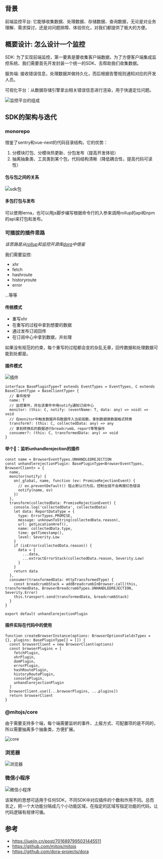 ## 背景

前端监控平台: 它能够收集数据、处理数据、存储数据、查询数据，无论是对业务理解、需求探讨，还是对问题排障、体验优化，对我们都提供了极大的方便。

## 概要设计: 怎么设计一个监控

SDK: 为了实现前端监控，第一要素是要收集客户端数据，为了方便客户端集成监控系统、我们需要首先开发封装一个统一的SDK、去帮助我们收集数据。

服务端: 接收错误信息，处理数据并做持久化，而后根据告警规则通知对应的开发人员。

可视化平台：从数据存储引擎拿出相关错误信息进行渲染，用于快速定位问题。

![监控平台的组成](images/011.png)

## SDK的架构与迭代

### monorepo

借鉴了sentry和vue-next的代码目录结构，它的优势：

1. 分模块打包、分模块热更新、分包发布（提高开发体验）
2. 抽离抽象类、工具类到某个包，代码结构清晰（降低耦合性，提高代码可读性）

#### 包与包之间的关系

![sdk包](images/013.png)

#### 多包打包与发布

可以使用lerna，也可以用js脚步编写根据命令行的入参来调用rollup的api和npm的api来打包和发布。

### 可插拔的插件思路

*该思路是从[rollup](https://rollupjs.org/guide/en/#plugins-overview)和监控开源库[dora](https://github.com/dora-projects/dora)中借鉴*

我们需要监控:

- xhr
- fetch
- hashroute
- historyroute
- error

...等等

#### 传统模式

- 重写xhr
- 在重写的过程中拿到想要的数据
- 通过发布订阅回传
- 在订阅中心中拿到数据，并处理

如果没有规范的约束，每个重写的过程都会变的杂乱无章，回传数据和处理数据可能到处都是。

#### 插件模式

![插件](images/014.png)

```
interface BasePluginType<T extends EventTypes = EventTypes, C extends BaseClientType = BaseClientType> {
  // 事件枚举
  name: T
  // 监控事件，并在该事件中用notify通知订阅中心
  monitor: (this: C, notify: (eventName: T, data: any) => void) => void
  // 在monitor中触发数据并将数据传入当前函数，拿到数据做数据格式转换
  transform?: (this: C, collectedData: any) => any
  // 拿到转换后的数据进行breadcrumb、report等等操作
  consumer?: (this: C, transformedData: any) => void
}
```

#### 举个🌰：监听unhandlerejection的插件

```
const name = BrowserEventTypes.UNHANDLEDREJECTION
const unhandlerejectionPlugin: BasePluginType<BrowserEventTypes, BrowserClient> = {
  name,
  monitor(notify) {
    on(_global, name, function (ev: PromiseRejectionEvent) {
      // ev.preventDefault() 阻止默认行为后，控制台就不会再报红色错误
      notify(name, ev)
    })
  },
  transform(collectedData: PromiseRejectionEvent) {
    console.log('collectedData', collectedData)
    let data: ReportDataType = {
      type: ErrorTypes.PROMISE,
      message: unknownToString(collectedData.reason),
      url: getLocationHref(),
      name: collectedData.type,
      time: getTimestamp(),
      level: Severity.Low
    }
    if (isError(collectedData.reason)) {
      data = {
        ...data,
        ...extractErrorStack(collectedData.reason, Severity.Low)
      }
    }
    return data
  },
  consumer(transformedData: HttpTransformedType) {
    const breadcrumbStack = addBreadcrumbInBrowser.call(this, transformedData, BrowserBreadcrumbTypes.UNHANDLEDREJECTION, Severity.Error)
    this.transport.send(transformedData, breadcrumbStack)
  }
}

export default unhandlerejectionPlugin
```

#### 插件实际在代码中的使用

```
function createBrowserInstance(options: BrowserOptionsFieldsTypes = {}, plugins: BasePluginType[] = []) {
  const browserClient = new BrowserClient(options)
  const browserPlugins = [
    fetchPlugin,
    xhrPlugin,
    domPlugin,
    errorPlugin,
    hashRoutePlugin,
    historyRoutePlugin,
    consolePlugin,
    unhandlerejectionPlugin
  ]
  browserClient.use([...browserPlugins, ...plugins])
  return browserClient
}
```

### @mitojs/core

由于需要支持多个端，每个端需要监听的事件、上报方式、可配置项的是不同的，所以需要抽离多个抽象类，方便扩展。

![core](images/015.png)

### 浏览器

![浏览器](images/016.png)

### 微信小程序

![微信小程序](images/017.png)

该架构的思想可适用于任何SDK，不同SDK中对应插件的个数和作用不同。总而言之，把一个大功能分隔成几个小功能区域，在指定的区域写指定功能的代码，让代码逻辑有规律可循。

## 参考

- https://juejin.cn/post/7016897995031445511
- https://github.com/mitojs/mitojs
- https://github.com/dora-projects/dora